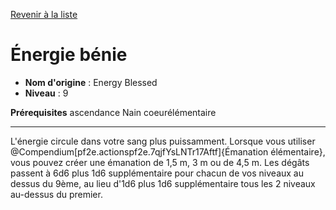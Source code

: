 [Revenir à la liste](..)

# Énergie bénie

 * **Nom d'origine** : Energy Blessed
 * **Niveau** : 9


<p><span id="ctl00_MainContent_DetailedOutput"><strong>Prérequisites</strong> ascendance Nain coeurélémentaire<br></span></p>
<hr>
<p>L'énergie circule dans votre sang plus puissamment. Lorsque vous utiliser  @Compendium[pf2e.actionspf2e.7qjfYsLNTr17Aftf]{Émanation élémentaire}, vous pouvez créer une émanation de 1,5 m, 3 m ou de 4,5 m. Les dégâts passent à 6d6 plus 1d6 supplémentaire pour chacun de vos niveaux au dessus du 9ème, au lieu d'1d6 plus 1d6 supplémentaire tous les 2 niveaux au-dessus du premier.&nbsp;</p>